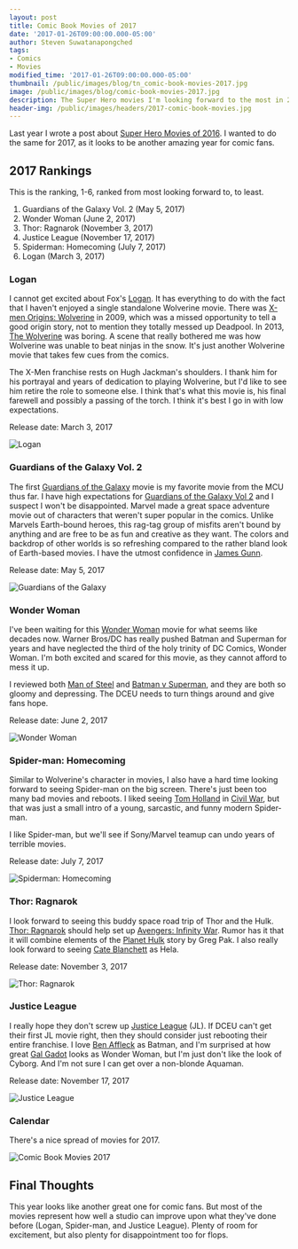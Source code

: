 ```yaml
---
layout: post
title: Comic Book Movies of 2017
date: '2017-01-26T09:00:00.000-05:00'
author: Steven Suwatanapongched
tags:
- Comics
- Movies
modified_time: '2017-01-26T09:00:00.000-05:00'
thumbnail: /public/images/blog/tn_comic-book-movies-2017.jpg
image: /public/images/blog/comic-book-movies-2017.jpg
description: The Super Hero movies I'm looking forward to the most in 2017.
header-img: /public/images/headers/2017-comic-book-movies.jpg
---
```


Last year I wrote a post about [Super Hero Movies of 2016](/2016/01/super-hero-movies-of-2016). I wanted to do the same for 2017, as it looks to be another amazing year for comic fans.

## 2017 Rankings
This is the ranking, 1-6, ranked from most looking forward to, to least.

1. Guardians of the Galaxy Vol. 2 (May 5, 2017)
2. Wonder Woman (June 2, 2017)
3. Thor: Ragnarok (November 3, 2017)
4. Justice League (November 17, 2017)
5. Spiderman: Homecoming (July 7, 2017)
6. Logan (March 3, 2017)

### Logan

I cannot get excited about Fox's [Logan](http://www.imdb.com/title/tt3315342/). It has everything to do with the fact that I haven't enjoyed a single standalone Wolverine movie. There was [X-men Origins: Wolverine](http://www.imdb.com/title/tt0458525/) in 2009, which was a missed opportunity to tell a good origin story, not to mention they totally messed up Deadpool. In 2013, [The Wolverine](http://www.imdb.com/title/tt1430132/) was boring. A scene that really bothered me was how Wolverine was unable to beat ninjas in the snow. It's just another Wolverine movie that takes few cues from the comics.

The X-Men franchise rests on Hugh Jackman's shoulders. I thank him for his portrayal and years of dedication to playing Wolverine, but I'd like to see him retire the role to someone else. I think that's what this movie is, his final farewell and possibly a passing of the torch. I think it's best I go in with low expectations.

Release date: March 3, 2017

![Logan](/public/images/blog/logan-2017.jpg)

### Guardians of the Galaxy Vol. 2

The first [Guardians of the Galaxy](http://www.imdb.com/title/tt2015381/) movie is my favorite movie from the MCU thus far. I have high expectations for [Guardians of the Galaxy Vol 2](http://www.imdb.com/title/tt3896198/) and I suspect I won't be disappointed. Marvel made a great space adventure movie out of characters that weren't super popular in the comics. Unlike Marvels Earth-bound heroes, this rag-tag group of misfits aren't bound by anything and are free to be as fun and creative as they want. The colors and backdrop of other worlds is so refreshing compared to the rather bland look of Earth-based movies. I have the utmost confidence in [James Gunn](http://www.imdb.com/name/nm0348181/).

Release date: May 5, 2017

![Guardians of the Galaxy](/public/images/blog/guardians-of-the-galaxy-2.jpg)

### Wonder Woman

I've been waiting for this [Wonder Woman](http://www.imdb.com/title/tt0451279/) movie for what seems like decades now. Warner Bros/DC has really pushed Batman and Superman for years and have neglected the third of the holy trinity of DC Comics, Wonder Woman. I'm both excited and scared for this movie, as they cannot afford to mess it up.

I reviewed both [Man of Steel](2013/06/man-of-steel-review) and [Batman v Superman](2016/03/batman-v-superman-dawn-of-justice-review), and they are both so gloomy and depressing. The DCEU needs to turn things around and give fans hope.

Release date: June 2, 2017

![Wonder Woman](/public/images/blog/wonder-woman-2017.jpg)

### Spider-man: Homecoming

Similar to Wolverine's character in movies, I also have a hard time looking forward to seeing Spider-man on the big screen. There's just been too many bad movies and reboots. I liked seeing [Tom Holland](http://www.imdb.com/name/nm4043618/) in [Civil War](http://www.imdb.com/title/tt3498820), but that was just a small intro of a young, sarcastic, and funny modern Spider-man.

I like Spider-man, but we'll see if Sony/Marvel teamup can undo years of terrible movies.

Release date: July 7, 2017

![Spiderman: Homecoming](/public/images/blog/spiderman-homecoming-sdcc.jpg)

### Thor: Ragnarok

I look forward to seeing this buddy space road trip of Thor and the Hulk. [Thor: Ragnarok](http://www.imdb.com/title/tt3501632/) should help set up [Avengers: Infinity War](http://www.imdb.com/title/tt4154756/). Rumor has it that it will combine elements of the [Planet Hulk](http://amzn.to/2kve730) story by Greg Pak. I also really look forward to seeing [Cate Blanchett](http://www.imdb.com/name/nm0000949/) as Hela.

Release date: November 3, 2017

![Thor: Ragnarok](/public/images/blog/thor-ragnarok-hela.jpg)

### Justice League

I really hope they don't screw up [Justice League](http://www.imdb.com/title/tt0974015/) (JL). If DCEU can't get their first JL movie right, then they should consider just rebooting their entire franchise. I love [Ben Affleck](http://www.imdb.com/name/nm0000255/) as Batman, and I'm surprised at how great [Gal Gadot](http://www.imdb.com/name/nm2933757/) looks as Wonder Woman, but I'm just don't like the look of Cyborg. And I'm not sure I can get over a non-blonde Aquaman.

Release date: November 17, 2017

![Justice League](/public/images/blog/justice-league-2017.jpg)

### Calendar

There's a nice spread of movies for 2017.

![Comic Book Movies 2017](/public/images/blog/comic-book-movies-2017-calendar.jpg)

## Final Thoughts

This year looks like another great one for comic fans. But most of the movies represent how well a studio can improve upon what they've done before (Logan, Spider-man, and Justice League). Plenty of room for excitement, but also plenty for disappointment too for flops.
